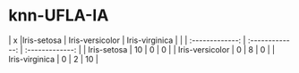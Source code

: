 # knn-UFLA-IA
 
| x |Iris-setosa | Iris-versicolor | Iris-virginica | 
 |  | :-------------: | :-------------: | :-------------: |
 | Iris-setosa | 10 | 0 | 0 |
| Iris-versicolor | 0 | 8 | 0 |
| Iris-virginica | 0 | 2 | 10 |
